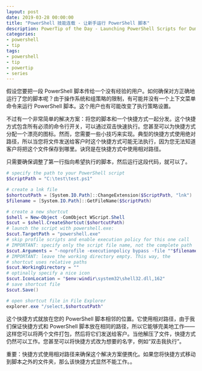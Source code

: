 ```yaml
---
layout: post
date: 2019-03-28 00:00:00
title: "PowerShell 技能连载 - 让新手运行 PowerShell 脚本"
description: PowerTip of the Day - Launching PowerShell Scripts for Dummies
categories:
- powershell
- tip
tags:
- powershell
- tip
- powertip
- series
---
```

假设您要把一段 PowerShell 脚本传给一个没有经验的用户。如何确保对方正确地运行了您的脚本呢？由于操作系统和组策略的限制，有可能并没有一个上下文菜单命令来运行 PowerShell 脚本。这个用户也有可能改变了执行策略设置。

不过有一个非常简单的解决方案：将您的脚本和一个快捷方式一起分发。这个快捷方式包含所有必须的命令行开关，可以通过双击快速执行。您甚至可以为快捷方式分配一个漂亮的图标。然而，您需要一些小技巧来实现。典型的快捷方式使用绝对路径，所以当您将文件发送给客户时这个快捷方式可能无法执行，因为您无法知道客户将把这个文件保存到哪里。诀窍是在快捷方式中使用相对路径。

只需要确保调整了第一行指向希望执行的脚本，然后运行这段代码，就可以了。

```powershell
# specify the path to your PowerShell script
$ScriptPath = "C:\test\test.ps1"

# create a lnk file
$shortcutPath = [System.IO.Path]::ChangeExtension($ScriptPath, "lnk")
$filename = [System.IO.Path]::GetFileName($ScriptPath)

# create a new shortcut
$shell = New-Object -ComObject WScript.Shell
$scut = $shell.CreateShortcut($shortcutPath)
# launch the script with powershell.exe:
$scut.TargetPath = "powershell.exe"
# skip profile scripts and enable execution policy for this one call
# IMPORTANT: specify only the script file name, not the complete path
$scut.Arguments = "-noprofile -executionpolicy bypass -file ""$filename"""
# IMPORTANT: leave the working directory empty. This way, the
# shortcut uses relative paths
$scut.WorkingDirectory = ""
# optinally specify a nice icon
$scut.IconLocation = "$env:windir\system32\shell32.dll,162"
# save shortcut file
$scut.Save()

# open shortcut file in File Explorer
explorer.exe "/select,$shortcutPath"
```

这个快捷方式就放在您的 PowerShell 脚本相邻的位置。它使用相对路径，由于我们保证快捷方式和 PowerShell 脚本放在相同的路径，所以它能够完美地工作——这样您可以将两个文件打包，然后将它们发送给客户。当他解压了文件，快捷方式仍然可以工作。您甚至可以将快捷方式改为想要的名字，例如“双击我执行”。

重要：快捷方式使用相对路径来确保这个解决方案便携化。如果您将快捷方式移动到脚本之外的文件夹，那么该快捷方式显然不能工作。。

<!--本文国际来源：[Launching PowerShell Scripts for Dummies](https://community.idera.com/database-tools/powershell/powertips/b/tips/posts/launching-powershell-scripts-for-dummies)-->

